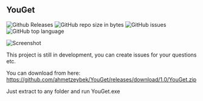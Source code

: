 ## YouGet

![Github Releases](https://img.shields.io/github/downloads/ahmetzeybek/YouGet/latest/total.svg)
![GitHub repo size in bytes](https://img.shields.io/github/repo-size/ahmetzeybek/YouGet.svg)
![GitHub issues](https://img.shields.io/github/issues/ahmetzeybek/YouGet.svg)
![GitHub top language](https://img.shields.io/github/languages/top/ahmetzeybek/YouGet.svg)

![Screenshot](https://preview.ibb.co/eZdRMz/VD1nln_1.png)

This project is still in development, you can create issues for your questions etc.

You can download from here:
https://github.com/ahmetzeybek/YouGet/releases/download/1.0/YouGet.zip

Just extract to any folder and run YouGet.exe
